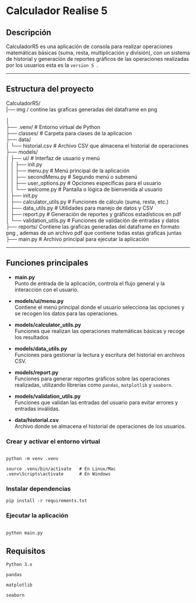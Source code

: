 # Calculador Realise 5


## Descripción

CalculadorR5 es una aplicación de consola para realizar operaciones matemáticas básicas (suma, resta, multiplicación y división), con un sistema de historial y generación de reportes gráficos de las operaciones realizadas por los usuarios esta es la `version 5 `.

---

## Estructura del proyecto

CalculadorR5/  
|── img / contine las graficas generadas del dataframe en png




│  
├── .venv/ # Entorno virtual de Python  
├── classes/ # Carpeta para clases de la aplicacion  
├── data/  
│ └── historial.csv # Archivo CSV que almacena el historial de operaciones  
├── models/  
│ ├── ui/ # Interfaz de usuario y menú  
│ │ ├── init.py  
│ │ ├── menu.py # Menú principal de la aplicación  
│ │ ├── secondMenu.py # Segundo menú o submenú   
│ │ ├── user_options.py # Opciones específicas para el usuario  
│ │ └── welcome.py # Pantalla o lógica de bienvenida al usuario  
│ ├── init.py  
│ ├── calculator_utils.py # Funciones de cálculo (suma, resta, etc.)  
│ ├── data_utils.py # Utilidades para manejo de datos y CSV  
│ ├── report.py # Generación de reportes y gráficos estadísticos en pdf   
│ └── validation_utils.py # Funciones de validación de entradas y datos   
├── reports/ Contiene las graficas generadas del dataframe en formato png , ademas de un archivo pdf que contiene todas estas graficas juntas  
├── main.py # Archivo principal para ejecutar la aplicación  


---

## Funciones principales

- **main.py**  
  Punto de entrada de la aplicación, controla el flujo general y la interacción con el usuario.

- **models/ui/menu.py**  
  Contiene el menú principal donde el usuario selecciona las opciones y se recogen los datos para las operaciones.

- **models/calculator_utils.py**  
  Funciones que realizan las operaciones matemáticas básicas y recoge los resultados

- **models/data_utils.py**  
  Funciones para gestionar la lectura y escritura del historial en archivos CSV.

- **models/report.py**  
  Funciones para generar reportes gráficos sobre las operaciones realizadas, utilizando librerías como `pandas`, `matplotlib` y `seaborn`.

- **models/validation_utils.py**  
  Funciones que validan las entradas del usuario para evitar errores y entradas inválidas.

- **data/historial.csv**  
  Archivo donde se almacena el historial de operaciones de los usuarios.

### Crear y activar el entorno virtual

```shell

python -m venv .venv
```
```
source .venv/bin/activate   # En Linux/Mac
.venv\Scripts\activate      # En Windows  
```
### Instalar dependencias
``` shell
pip install -r requirements.txt
```
### Ejecutar la aplicación

``` python

python main.py

```

## Requisitos
`Python 3.x`

`pandas`

`matplotlib`

`seaborn`

